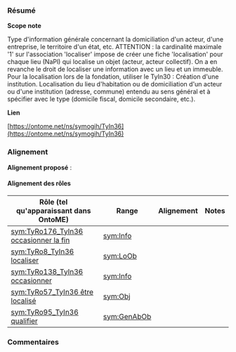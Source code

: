 ### Résumé

**Scope note**

Type d'information générale concernant la domiciliation d'un acteur, d'une entreprise, le territoire d'un état, etc.  ATTENTION : la cardinalité maximale '1' sur l'association 'localiser' impose de créer une fiche 'localisation' pour chaque lieu (NaPl) qui localise un objet (acteur, acteur collectif). On a en revanche le droit de localiser une information avec un lieu et un immeuble.	Pour la localisation lors de la fondation, utiliser le TyIn30 : Création d'une institution.	Localisation du lieu d'habitation ou de domiciliation d'un acteur ou d'une institution (adresse, commune) entendu au sens général et à spécifier avec le type (domicile fiscal, domicile secondaire, etc.).

**Lien**

[https://ontome.net/ns/symogih/TyIn36](https://ontome.net/ns/symogih/TyIn36)

### Alignement

**Alignement proposé** :

#### Alignement des rôles

| Rôle (tel qu'apparaissant dans OntoME) | Range | Alignement | Notes |
| ----- | ----- | ----- | ----- |
| [sym:TyRo176_TyIn36 occasionner la fin](https://ontome.net/ns/symogih/TyRo176_TyIn36) | [sym:Info](https://ontome.net/ns/symogih/Info) |   |   |
| [sym:TyRo8_TyIn36 localiser](https://ontome.net/ns/symogih/TyRo8_TyIn36) | [sym:LoOb](https://ontome.net/ns/symogih/LoOb) |   |   |
| [sym:TyRo138_TyIn36 occasionner](https://ontome.net/ns/symogih/TyRo138_TyIn36) | [sym:Info](https://ontome.net/ns/symogih/Info) |   |   |
| [sym:TyRo57_TyIn36 être localisé](https://ontome.net/ns/symogih/TyRo57_TyIn36) | [sym:Obj](https://ontome.net/ns/symogih/Obj) |   |   |
| [sym:TyRo95_TyIn36 qualifier](https://ontome.net/ns/symogih/TyRo95_TyIn36) | [sym:GenAbOb](https://ontome.net/ns/symogih/GenAbOb) |   |   |

### Commentaires